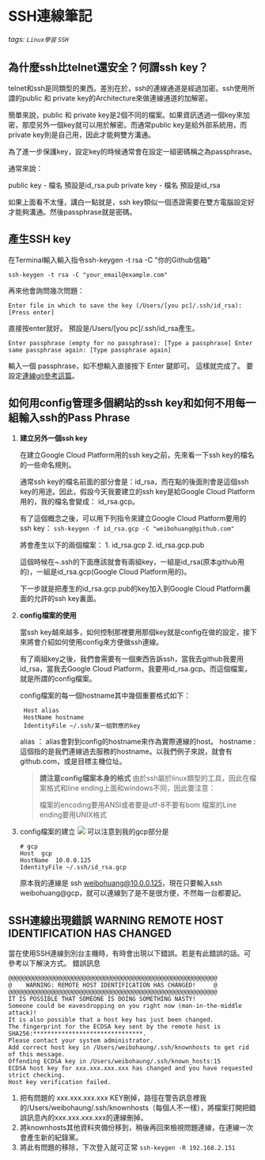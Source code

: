 # SSH連線筆記
###### tags: `Linux學習` `SSH`
## 為什麼ssh比telnet還安全？何謂ssh key？
telnet和ssh是同類型的東西。差別在於，ssh的連線通道是經過加密。ssh使用所謂的public 和 private key的Architecture來做連線通道的加解密。

簡單來說，public 和 private key是2個不同的檔案。如果資訊透過一個key來加密，那麼另外一個key就可以用於解密。而通常public key是給外部系統用，而private key則是自己用，因此才能夠雙方溝通。

為了進一步保護key，設定key的時候通常會在設定一組密碼稱之為passphrase。

通常來說：

public key - 檔名 預設是id_rsa.pub
private key - 檔名 預設是id_rsa

如果上面看不太懂，講白一點就是，ssh key類似一個憑證需要在雙方電腦設定好才能夠溝通。然後passphrase就是密碼。
## 產生SSH key
    
在Terminal輸入輸入指令ssh-keygen -t rsa -C "你的Github信箱"

    ssh-keygen -t rsa -C "your_email@example.com"

再來他會詢問幾次問題：

    Enter file in which to save the key (/Users/[you pc]/.ssh/id_rsa): [Press enter]

直接按enter就好。 預設是/Users/[you pc]/.ssh/id_rsa產生。

    Enter passphrase (empty for no passphrase): [Type a passphrase] Enter same passphrase again: [Type passphrase again]

輸入一個 passphrase，如不想輸入直接按下 Enter 鍵即可。 這樣就完成了。
要設定[連線git參考這篇](https://github.com/WeiBoHaung/Linux-System-core-design/blob/master/doc/%E7%82%BA%E8%87%AA%E5%AD%B8%E7%9A%84git%E7%AD%86%E8%A8%98.md)。


## 如何用config管理多個網站的ssh key和如何不用每一組輸入ssh的Pass Phrase

1. **建立另外一個ssh key**

    在建立Google Cloud Platform用的ssh key之前，先來看一下ssh key的檔名的一些命名規則。

    通常ssh key的檔名前面的部分會是：id_rsa，而在點的後面則會是這個ssh key的用途。因此，假設今天我要建立的ssh key是給Google Cloud Platform用的，我的檔名會變成： id_rsa.gcp。

    有了這個概念之後，可以用下列指令來建立Google Cloud Platform要用的ssh key：
    `ssh-keygen -f id_rsa.gcp -C "weibohuang@github.com"`
    
    將會產生以下的兩個檔案：
        1. id_rsa.gcp
        2. id_rsa.gcp.pub
        
    這個時候在~\.ssh的下面應該就會有兩組key，一組是id_rsa(原本github用的)，一組是id_rsa.gcp(Google Cloud Platform用的)。
    
    下一步就是把產生的id_rsa.gcp.pub的key加入到Google Cloud Platform裏面的允許的ssh key裏面。
    
2. **config檔案的使用**

    當ssh key越來越多，如何控制那裡要用那個key就是config在做的設定，接下來將會介紹如何使用config來方便做ssh連線。
    
     有了兩組key之後，我們會需要有一個東西告訴ssh，當我去github我要用id_rsa，當我去Google Cloud Platform，我要用id_rsa.gcp。而這個檔案，就是所謂的config檔案。
     
     config檔案的每一個hostname其中幾個重要格式如下：
     
        Host alias
        HostName hostname
        IdentityFile ~/.ssh/某一組對應的key
        
    alias ： alias會對到config的hostname來作為實際連線的host。
    hostname : 這個指的是我們連線過去服務的hostname。以我們例子來說，就會有 github.com，或是目標主機位址。
    
    > **請注意config檔案本身的格式**
    > 由於ssh屬於linux類型的工具，因此在檔案格式和line ending上面和windows不同，因此要注意：
    > 
    > 檔案的encoding要用ANSI或者要是utf-8不要有bom
    > 檔案的Line ending要用UNIX格式
    
1.  config檔案的建立
    ![](https://i.imgur.com/OhWb1uR.png)
    可以注意到我的gcp部分是
    ```
    # gcp
    Host  gcp 	 	
    HostName  10.0.0.125	 	
    IdentityFile ~/.ssh/id_rsa.gcp
    ```
    原本我的連線是 ssh weibohuang@10.0.0.125，現在只要輸入ssh weibohuang@gcp，就可以連線到了是不是很方便，不然每一台都要記。

    
## SSH連線出現錯誤 WARNING REMOTE HOST IDENTIFICATION HAS CHANGED

當在使用SSH連線到別台主機時，有時會出現以下錯誤。若是有此錯誤的話。可參考以下解決方式。
錯誤訊息
```
@@@@@@@@@@@@@@@@@@@@@@@@@@@@@@@@@@@@@@@@@@@@@@@@@@@@@@@@@@@
@    WARNING: REMOTE HOST IDENTIFICATION HAS CHANGED!     @
@@@@@@@@@@@@@@@@@@@@@@@@@@@@@@@@@@@@@@@@@@@@@@@@@@@@@@@@@@@
IT IS POSSIBLE THAT SOMEONE IS DOING SOMETHING NASTY!
Someone could be eavesdropping on you right now (man-in-the-middle attack)!
It is also possible that a host key has just been changed.
The fingerprint for the ECDSA key sent by the remote host is
SHA256:*******************************.
Please contact your system administrator.
Add correct host key in /Users/weibohaung/.ssh/knownhosts to get rid of this message.
Offending ECDSA key in /Users/weibohaung/.ssh/known_hosts:15
ECDSA host key for xxx.xxx.xxx.xxx has changed and you have requested strict checking.
Host key verification failed.
```
1. 把有問題的 xxx.xxx.xxx.xxx KEY刪掉，路徑在警告訊息裡我的/Users/weibohaung/.ssh/knownhosts（每個人不一樣），將檔案打開把錯誤訊息內的xxx.xxx.xxx.xxx的連線刪掉。
2. 將knownhosts其他資料夾備份移到，稍後再回來檢視問題連線，在連線一次會產生新的紀錄黨。
3. 將此有問題的移除，下次登入就可正常
 `ssh-keygen -R 192.168.2.151`